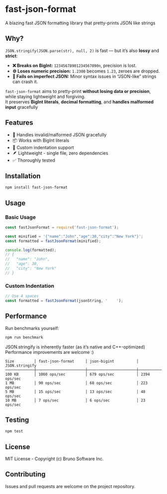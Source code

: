 # fast-json-format

A blazing fast JSON formatting library that pretty-prints JSON like strings

## Why?

`JSON.stringify(JSON.parse(str), null, 2)` is fast — but it’s also **lossy** and **strict**:

- **❌ Breaks on BigInt:** `12345678901234567890n`, precision is lost.  
- **⚙️ Loses numeric precision:** `1.2300` becomes `1.23`, zeroes are dropped.  
- **🚫 Fails on imperfect JSON:** Minor syntax issues in “JSON-like” strings can crash it.

`fast-json-format` aims to pretty-print **without losing data or precision**, while staying lightweight and forgiving.  
It preserves **BigInt literals**, **decimal formatting**, and **handles malformed input** gracefully

## Features

- 🔧 Handles invalid/malformed JSON gracefully
- 📦 Works with BigInt literals
- 🎨 Custom indentation support
- 🪶 Lightweight - single file, zero dependencies
- ✅ Thoroughly tested

## Installation

```bash
npm install fast-json-format
```

## Usage

### Basic Usage

```javascript
const fastJsonFormat = require('fast-json-format');

const minified = '{"name":"John","age":30,"city":"New York"}';
const formatted = fastJsonFormat(minified);

console.log(formatted);
// {
//   "name": "John",
//   "age": 30,
//   "city": "New York"
// }
```

### Custom Indentation

```javascript
// Use 4 spaces
const formatted = fastJsonFormat(jsonString, '    ');
```

## Performance

Run benchmarks yourself:

```bash
npm run benchmark
```

JSON.stringify is inherently faster (as it’s native and C++-optimized)
Performance improvements are welcome :)

```text
Size         │ fast-json-format     │ json-bigint          │ JSON.stringify      
─────────────┼──────────────────────┼──────────────────────┼─────────────────────
100 KB       │ 1060 ops/sec         │ 679 ops/sec          │ 2394 ops/sec        
1 MB         │ 90 ops/sec           │ 68 ops/sec           │ 223 ops/sec         
5 MB         │ 15 ops/sec           │ 13 ops/sec           │ 48 ops/sec          
10 MB        │ 7 ops/sec            │ 6 ops/sec            │ 23 ops/sec    
```

## Testing

```bash
npm test
```

## License

MIT License - Copyright (c) Bruno Software Inc.

## Contributing

Issues and pull requests are welcome on the project repository.

